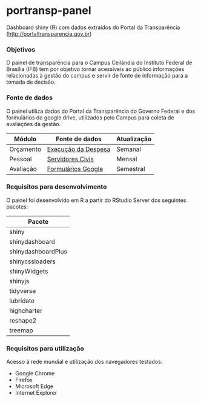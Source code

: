 # portransp-panel
Dashboard shiny (R) com dados extraídos do Portal da Transparência (http://portaltransparencia.gov.br)

### Objetivos
O painel de transparência para o Campus Ceilândia do Instituto Federal de Brasília (IFB) tem por objetivo tornar acessíveis ao público informações relacionadas à gestão do campus e servir de fonte de informação para a tomada de decisão.

### Fonte de dados
O painel utiliza dados do Portal da Transparência do Governo Federal e dos formulários do google drive, utilizados pelo Campus para coleta de avaliações da gestão.

|Módulo|Fonte de dados|Atualização|
|------|--------------|-----------|
|Orçamento|[Execução da Despesa](http://www.portaltransparencia.gov.br/download-de-dados/despesas-execucao)|Semanal|
|Pessoal|[Servidores Civis](http://www.portaltransparencia.gov.br/download-de-dados/servidores)|Mensal|
|Avaliação|[Formulários Google](https://www.google.com/forms/about/)|Semestral|

### Requisitos para desenvolvimento
O painel foi desenvolvido em R a partir do RStudio Server dos seguintes pacotes:

|Pacote|
|------|
|shiny|
|shinydashboard|
|shinydashboardPlus|
|shinycssloaders|
|shinyWidgets|
|shinyjs|
|tidyverse|
|lubridate|
|highcharter|
|reshape2|
|treemap|

### Requisitos para utilização
Acesso à rede mundial e utilização dos navegadores testados:
- Google Chrome
- Firefox
- Microsoft Edge
- Internet Explorer

